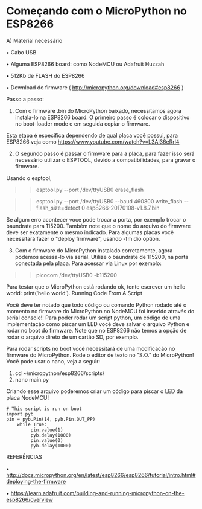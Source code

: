 
# Começando com o MicroPython no ESP8266

A)	Material necessário

•	Cabo USB

•	Alguma ESP8266 board: como NodeMCU ou Adafruit Huzzah

•	512Kb de FLASH do ESP8266

•	Download do firmware  ( http://micropython.org/download#esp8266 )

 Passo a passo:

1)	Com o firmware .bin do MicroPython baixado, necessitamos agora instala-lo na ESP8266 board. O primeiro passo é colocar o dispositivo no boot-loader mode e em seguida copiar o firmware. 

Esta etapa é especifica dependendo de qual placa você possui, para ESP8266 veja como https://www.youtube.com/watch?v=L3Al36eRrl4

2)	O segundo passo é passar o firmware para a placa, para fazer isso será necessário utilizar o ESPTOOL, devido a compatibilidades, para gravar o firmware. 

 Usando o esptool, 
>> esptool.py --port /dev/ttyUSB0 erase_flash

>> esptool.py --port /dev/ttyUSB0 --baud 460800 write_flash --flash_size=detect 0 esp8266-20170108-v1.8.7.bin

 Se algum erro acontecer voce pode trocar a porta, por exemplo trocar o baundrate para 115200. Também note que o nome do arquivo do firmware deve ser exatamente o mesmo indicado. Para algumas placas você necessitará fazer o "deploy firmware", usando -fm dio option. 

3)	Com o firmware do MicroPython instalado corretamente, agora podemos acessa-lo via serial. Utilize o baundrate de 115200, na porta conectada pela placa.  Para acessar via Linux por exemplo: 
>> picocom /dev/ttyUSB0 -b115200
 
Para testar que o MicroPython está rodando ok, tente escrever um hello world:  print(‘hello world’).
Running Code From A Script

Você deve ter notado que todo código ou comando Python rodado até o momento no firmware do MicroPython no NodeMCU foi inserido através do serial console!! Para poder rodar um script python, um código de uma implementação como piscar um LED você deve salvar o arquivo Python e rodar no boot do firmware. Note que no ESP8266 não temos a opção de rodar o arquivo direto de um cartão SD, por exemplo. 

 Para rodar scripts no boot você necessitará de uma modificacão no firmware do MicroPython. Rode o editor de texto no "S.O." do MicroPython! Você pode usar o nano, veja a seguir:

1.	cd ~/micropython/esp8266/scripts/
2.	nano main.py

Criando esse arquivo poderemos criar um código para piscar o LED da placa NodeMCU!

	# This script is run on boot
	import pyb
	pin = pyb.Pin(14, pyb.Pin.OUT_PP)
	    while True:
	         pin.value(1)
	         pyb.delay(1000)
	         pin.value(0)
	         pyb.delay(1000)


REFERÊNCIAS

•	http://docs.micropython.org/en/latest/esp8266/esp8266/tutorial/intro.html#deploying-the-firmware 

•	https://learn.adafruit.com/building-and-running-micropython-on-the-esp8266/overview
